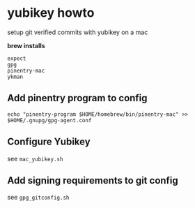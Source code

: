 # yubikey howto
setup git verified commits with yubikey on a mac

**brew installs**
```
expect
gpg
pinentry-mac
ykman
```

## Add pinentry program to config
```
echo "pinentry-program $HOME/homebrew/bin/pinentry-mac" >> $HOME/.gnupg/gpg-agent.conf
```

## Configure Yubikey

see `mac_yubikey.sh`

## Add signing requirements to git config

see `gpg_gitconfig.sh`
